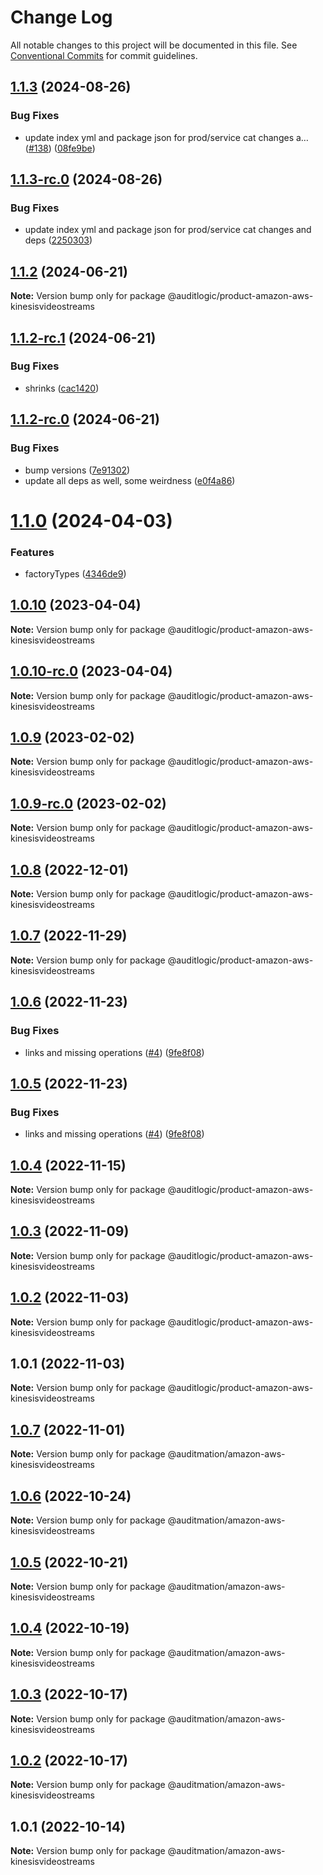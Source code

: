 # Change Log

All notable changes to this project will be documented in this file.
See [Conventional Commits](https://conventionalcommits.org) for commit guidelines.

## [1.1.3](https://github.com/auditlogic/product/compare/@auditlogic/product-amazon-aws-kinesisvideostreams@1.1.2...@auditlogic/product-amazon-aws-kinesisvideostreams@1.1.3) (2024-08-26)


### Bug Fixes

* update index yml and package json for prod/service cat changes a… ([#138](https://github.com/auditlogic/product/issues/138)) ([08fe9be](https://github.com/auditlogic/product/commit/08fe9beb1c8457462a19bc69caa02e6212d97e1a))





## [1.1.3-rc.0](https://github.com/auditlogic/product/compare/@auditlogic/product-amazon-aws-kinesisvideostreams@1.1.2...@auditlogic/product-amazon-aws-kinesisvideostreams@1.1.3-rc.0) (2024-08-26)


### Bug Fixes

* update index yml and package json for prod/service cat changes and deps ([2250303](https://github.com/auditlogic/product/commit/225030363a363608240135b7ebed386b28f01e4b))





## [1.1.2](https://github.com/auditlogic/product/compare/@auditlogic/product-amazon-aws-kinesisvideostreams@1.1.2-rc.1...@auditlogic/product-amazon-aws-kinesisvideostreams@1.1.2) (2024-06-21)

**Note:** Version bump only for package @auditlogic/product-amazon-aws-kinesisvideostreams





## [1.1.2-rc.1](https://github.com/auditlogic/product/compare/@auditlogic/product-amazon-aws-kinesisvideostreams@1.1.2-rc.0...@auditlogic/product-amazon-aws-kinesisvideostreams@1.1.2-rc.1) (2024-06-21)


### Bug Fixes

* shrinks ([cac1420](https://github.com/auditlogic/product/commit/cac14200fefcd8183ab69fe89a47bd3f70f563e9))





## [1.1.2-rc.0](https://github.com/auditlogic/product/compare/@auditlogic/product-amazon-aws-kinesisvideostreams@1.1.0...@auditlogic/product-amazon-aws-kinesisvideostreams@1.1.2-rc.0) (2024-06-21)


### Bug Fixes

* bump versions ([7e91302](https://github.com/auditlogic/product/commit/7e913023b8b312150ed7762c32fbbe616be71de5))
* update all deps as well, some weirdness ([e0f4a86](https://github.com/auditlogic/product/commit/e0f4a864714e2d3de6bbf3da014d5312fe53be2f))





# [1.1.0](https://github.com/auditlogic/product/compare/@auditlogic/product-amazon-aws-kinesisvideostreams@1.0.10...@auditlogic/product-amazon-aws-kinesisvideostreams@1.1.0) (2024-04-03)


### Features

* factoryTypes ([4346de9](https://github.com/auditlogic/product/commit/4346de92693aee892fccf725338ffc7b80ab182b))





## [1.0.10](https://github.com/auditlogic/product/compare/@auditlogic/product-amazon-aws-kinesisvideostreams@1.0.9...@auditlogic/product-amazon-aws-kinesisvideostreams@1.0.10) (2023-04-04)

**Note:** Version bump only for package @auditlogic/product-amazon-aws-kinesisvideostreams





## [1.0.10-rc.0](https://github.com/auditlogic/product/compare/@auditlogic/product-amazon-aws-kinesisvideostreams@1.0.9...@auditlogic/product-amazon-aws-kinesisvideostreams@1.0.10-rc.0) (2023-04-04)

**Note:** Version bump only for package @auditlogic/product-amazon-aws-kinesisvideostreams





## [1.0.9](https://github.com/auditlogic/product/compare/@auditlogic/product-amazon-aws-kinesisvideostreams@1.0.8...@auditlogic/product-amazon-aws-kinesisvideostreams@1.0.9) (2023-02-02)

**Note:** Version bump only for package @auditlogic/product-amazon-aws-kinesisvideostreams





## [1.0.9-rc.0](https://github.com/auditlogic/product/compare/@auditlogic/product-amazon-aws-kinesisvideostreams@1.0.8...@auditlogic/product-amazon-aws-kinesisvideostreams@1.0.9-rc.0) (2023-02-02)

**Note:** Version bump only for package @auditlogic/product-amazon-aws-kinesisvideostreams





## [1.0.8](https://github.com/auditlogic/product/compare/@auditlogic/product-amazon-aws-kinesisvideostreams@1.0.7...@auditlogic/product-amazon-aws-kinesisvideostreams@1.0.8) (2022-12-01)

**Note:** Version bump only for package @auditlogic/product-amazon-aws-kinesisvideostreams





## [1.0.7](https://github.com/auditlogic/product/compare/@auditlogic/product-amazon-aws-kinesisvideostreams@1.0.6...@auditlogic/product-amazon-aws-kinesisvideostreams@1.0.7) (2022-11-29)

**Note:** Version bump only for package @auditlogic/product-amazon-aws-kinesisvideostreams





## [1.0.6](https://github.com/auditlogic/product/compare/@auditlogic/product-amazon-aws-kinesisvideostreams@1.0.4...@auditlogic/product-amazon-aws-kinesisvideostreams@1.0.6) (2022-11-23)


### Bug Fixes

* links and missing operations ([#4](https://github.com/auditlogic/product/issues/4)) ([9fe8f08](https://github.com/auditlogic/product/commit/9fe8f08fe7c57fdb79f991ac35bd6ac2e7dcad38))





## [1.0.5](https://github.com/auditlogic/product/compare/@auditlogic/product-amazon-aws-kinesisvideostreams@1.0.4...@auditlogic/product-amazon-aws-kinesisvideostreams@1.0.5) (2022-11-23)


### Bug Fixes

* links and missing operations ([#4](https://github.com/auditlogic/product/issues/4)) ([9fe8f08](https://github.com/auditlogic/product/commit/9fe8f08fe7c57fdb79f991ac35bd6ac2e7dcad38))





## [1.0.4](https://github.com/auditlogic/product/compare/@auditlogic/product-amazon-aws-kinesisvideostreams@1.0.3...@auditlogic/product-amazon-aws-kinesisvideostreams@1.0.4) (2022-11-15)

**Note:** Version bump only for package @auditlogic/product-amazon-aws-kinesisvideostreams





## [1.0.3](https://github.com/auditlogic/product/compare/@auditlogic/product-amazon-aws-kinesisvideostreams@1.0.2...@auditlogic/product-amazon-aws-kinesisvideostreams@1.0.3) (2022-11-09)

**Note:** Version bump only for package @auditlogic/product-amazon-aws-kinesisvideostreams





## [1.0.2](https://github.com/auditlogic/product/compare/@auditlogic/product-amazon-aws-kinesisvideostreams@1.0.1...@auditlogic/product-amazon-aws-kinesisvideostreams@1.0.2) (2022-11-03)

**Note:** Version bump only for package @auditlogic/product-amazon-aws-kinesisvideostreams





## 1.0.1 (2022-11-03)

**Note:** Version bump only for package @auditlogic/product-amazon-aws-kinesisvideostreams





## [1.0.7](https://github.com/auditmation/store-content/compare/@auditmation/amazon-aws-kinesisvideostreams@1.0.6...@auditmation/amazon-aws-kinesisvideostreams@1.0.7) (2022-11-01)

**Note:** Version bump only for package @auditmation/amazon-aws-kinesisvideostreams





## [1.0.6](https://github.com/auditmation/store-content/compare/@auditmation/amazon-aws-kinesisvideostreams@1.0.5...@auditmation/amazon-aws-kinesisvideostreams@1.0.6) (2022-10-24)

**Note:** Version bump only for package @auditmation/amazon-aws-kinesisvideostreams





## [1.0.5](https://github.com/auditmation/store-content/compare/@auditmation/amazon-aws-kinesisvideostreams@1.0.4...@auditmation/amazon-aws-kinesisvideostreams@1.0.5) (2022-10-21)

**Note:** Version bump only for package @auditmation/amazon-aws-kinesisvideostreams





## [1.0.4](https://github.com/auditmation/store-content/compare/@auditmation/amazon-aws-kinesisvideostreams@1.0.3...@auditmation/amazon-aws-kinesisvideostreams@1.0.4) (2022-10-19)

**Note:** Version bump only for package @auditmation/amazon-aws-kinesisvideostreams





## [1.0.3](https://github.com/auditmation/store-content/compare/@auditmation/amazon-aws-kinesisvideostreams@1.0.2...@auditmation/amazon-aws-kinesisvideostreams@1.0.3) (2022-10-17)

**Note:** Version bump only for package @auditmation/amazon-aws-kinesisvideostreams





## [1.0.2](https://github.com/auditmation/store-content/compare/@auditmation/amazon-aws-kinesisvideostreams@1.0.1...@auditmation/amazon-aws-kinesisvideostreams@1.0.2) (2022-10-17)

**Note:** Version bump only for package @auditmation/amazon-aws-kinesisvideostreams





## 1.0.1 (2022-10-14)

**Note:** Version bump only for package @auditmation/amazon-aws-kinesisvideostreams

